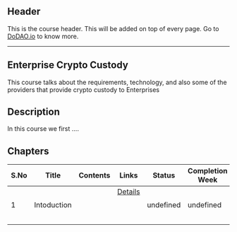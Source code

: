 ## Header
This is the course header. This will be added on top of every page. Go to [DoDAO.io](https://www.dodao.io) to know more.

 ---

 ## Enterprise Crypto Custody
 This course talks about the requirements, technology, and also some of the providers that provide crypto custody to Enterprises

 
 ## Description
 In this course we first ....
 
 ## Chapters
 
 | S.No        | Title       | Contents   | Links      | Status      | Completion Week |
 | ----------- | ----------- |----------- |----------- | ----------- | ----------- |
 | 1      | Intoduction | | [Details](generated/topics/intoduction.md) <br/>  <br/>  <br/>  <br/>  | undefined | undefined | 
